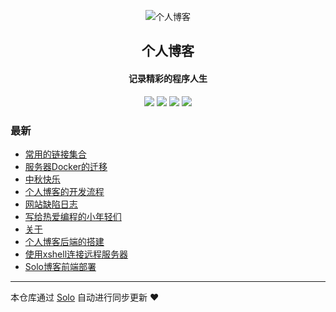 <p align="center"><img alt="个人博客" src="https://b3logfile.com/avatar/1631789492977_1631861768507.jpeg?imageView2/1/w/128/h/128/interlace/0/q/100"></p><h2 align="center">
个人博客
</h2>

<h4 align="center">记录精彩的程序人生</h4>
<p align="center"><a title="个人博客" target="_blank" href="https://github.com/Arrowfield/solo-blog"><img src="https://img.shields.io/github/last-commit/Arrowfield/solo-blog.svg?style=flat-square&color=FF9900"></a>
<a title="GitHub repo size in bytes" target="_blank" href="https://github.com/Arrowfield/solo-blog"><img src="https://img.shields.io/github/repo-size/Arrowfield/solo-blog.svg?style=flat-square"></a>
<a title="Solo Version" target="_blank" href="https://github.com/88250/solo/releases"><img src="https://img.shields.io/badge/solo-4.3.1-f1e05a.svg?style=flat-square&color=blueviolet"></a>
<a title="Hits" target="_blank" href="https://github.com/88250/hits"><img src="https://hits.b3log.org/Arrowfield/solo-blog.svg"></a></p>

### 最新

* [常用的链接集合](https://zipblog.top/articles/2021/09/22/1632282843953.html)
* [服务器Docker的迁移](https://zipblog.top/articles/2021/09/21/1632231998888.html)
* [中秋快乐](https://zipblog.top/articles/2021/09/21/1632223196089.html)
* [个人博客的开发流程](https://zipblog.top/articles/2021/09/21/1632222202590.html)
* [网站缺陷日志](https://zipblog.top/articles/2021/09/21/1632219636006.html)
* [写给热爱编程的小年轻们](https://zipblog.top/articles/2021/09/21/1632213015518.html)
* [关于](https://zipblog.top/about.html)
* [个人博客后端的搭建](https://zipblog.top/articles/2021/09/20/1632106158598.html)
* [使用xshell连接远程服务器](https://zipblog.top/articles/2021/09/19/1632060483078.html)
* [Solo博客前端部署](https://zipblog.top/articles/2021/09/19/1632045021767.html)



---

本仓库通过 [Solo](https://github.com/88250/solo) 自动进行同步更新 ❤️ 
